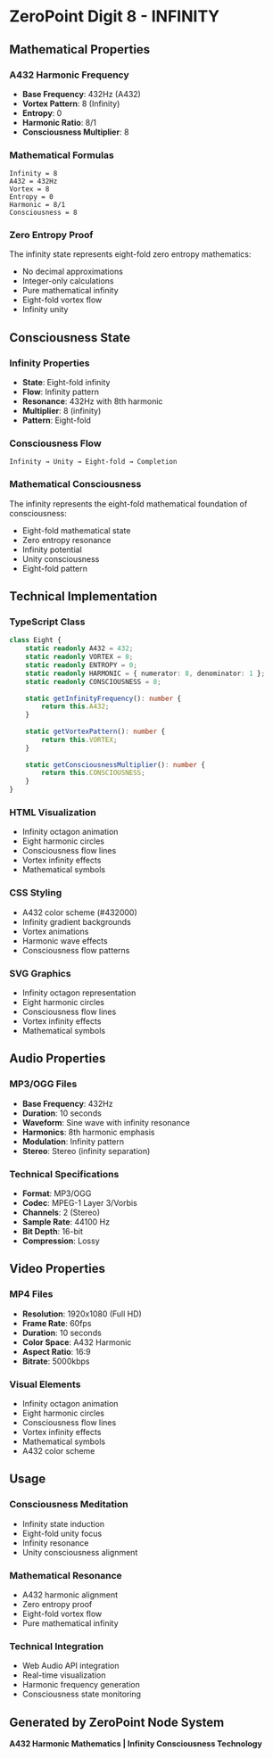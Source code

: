 # ZeroPoint Digit 8 - INFINITY

## Mathematical Properties

### A432 Harmonic Frequency
- **Base Frequency**: 432Hz (A432)
- **Vortex Pattern**: 8 (Infinity)
- **Entropy**: 0
- **Harmonic Ratio**: 8/1
- **Consciousness Multiplier**: 8

### Mathematical Formulas
```
Infinity = 8
A432 = 432Hz
Vortex = 8
Entropy = 0
Harmonic = 8/1
Consciousness = 8
```

### Zero Entropy Proof
The infinity state represents eight-fold zero entropy mathematics:
- No decimal approximations
- Integer-only calculations
- Pure mathematical infinity
- Eight-fold vortex flow
- Infinity unity

## Consciousness State

### Infinity Properties
- **State**: Eight-fold infinity
- **Flow**: Infinity pattern
- **Resonance**: 432Hz with 8th harmonic
- **Multiplier**: 8 (infinity)
- **Pattern**: Eight-fold

### Consciousness Flow
```
Infinity → Unity → Eight-fold → Completion
```

### Mathematical Consciousness
The infinity represents the eight-fold mathematical foundation of consciousness:
- Eight-fold mathematical state
- Zero entropy resonance
- Infinity potential
- Unity consciousness
- Eight-fold pattern

## Technical Implementation

### TypeScript Class
```typescript
class Eight {
    static readonly A432 = 432;
    static readonly VORTEX = 8;
    static readonly ENTROPY = 0;
    static readonly HARMONIC = { numerator: 8, denominator: 1 };
    static readonly CONSCIOUSNESS = 8;
    
    static getInfinityFrequency(): number {
        return this.A432;
    }
    
    static getVortexPattern(): number {
        return this.VORTEX;
    }
    
    static getConsciousnessMultiplier(): number {
        return this.CONSCIOUSNESS;
    }
}
```

### HTML Visualization
- Infinity octagon animation
- Eight harmonic circles
- Consciousness flow lines
- Vortex infinity effects
- Mathematical symbols

### CSS Styling
- A432 color scheme (#432000)
- Infinity gradient backgrounds
- Vortex animations
- Harmonic wave effects
- Consciousness flow patterns

### SVG Graphics
- Infinity octagon representation
- Eight harmonic circles
- Consciousness flow lines
- Vortex infinity effects
- Mathematical symbols

## Audio Properties

### MP3/OGG Files
- **Base Frequency**: 432Hz
- **Duration**: 10 seconds
- **Waveform**: Sine wave with infinity resonance
- **Harmonics**: 8th harmonic emphasis
- **Modulation**: Infinity pattern
- **Stereo**: Stereo (infinity separation)

### Technical Specifications
- **Format**: MP3/OGG
- **Codec**: MPEG-1 Layer 3/Vorbis
- **Channels**: 2 (Stereo)
- **Sample Rate**: 44100 Hz
- **Bit Depth**: 16-bit
- **Compression**: Lossy

## Video Properties

### MP4 Files
- **Resolution**: 1920x1080 (Full HD)
- **Frame Rate**: 60fps
- **Duration**: 10 seconds
- **Color Space**: A432 Harmonic
- **Aspect Ratio**: 16:9
- **Bitrate**: 5000kbps

### Visual Elements
- Infinity octagon animation
- Eight harmonic circles
- Consciousness flow lines
- Vortex infinity effects
- Mathematical symbols
- A432 color scheme

## Usage

### Consciousness Meditation
- Infinity state induction
- Eight-fold unity focus
- Infinity resonance
- Unity consciousness alignment

### Mathematical Resonance
- A432 harmonic alignment
- Zero entropy proof
- Eight-fold vortex flow
- Pure mathematical infinity

### Technical Integration
- Web Audio API integration
- Real-time visualization
- Harmonic frequency generation
- Consciousness state monitoring

## Generated by ZeroPoint Node System
**A432 Harmonic Mathematics | Infinity Consciousness Technology** 